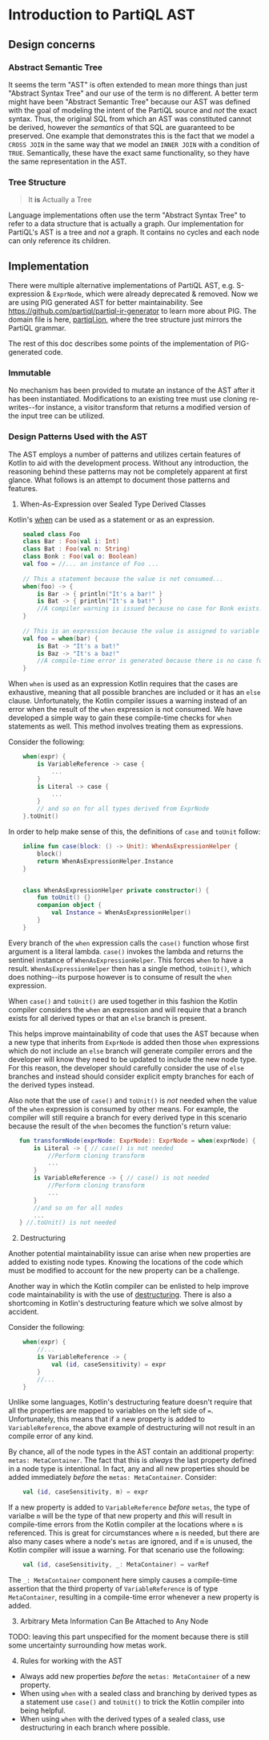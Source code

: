 # Introduction to PartiQL AST

## Design concerns

### Abstract Semantic Tree
It seems the term "AST" is often extended to mean more things than just "Abstract Syntax Tree" and our use of the term is no different. A better term might have been "Abstract Semantic Tree" because our AST was defined with the goal of modeling the intent of the PartiQL source and *not* the exact syntax. Thus, the original SQL from which an AST was constituted cannot be derived, however the *semantics* of that SQL are guaranteed to be preserved. One example that demonstrates this is the fact that we model a `CROSS JOIN` in the same way that we model an `INNER JOIN` with a condition of `TRUE`. Semantically, these have the exact same functionality, so they have the same representation in the AST.

### Tree Structure
> It **is** Actually a Tree

Language implementations often use the term "Abstract Syntax Tree" to refer to a data structure that is actually a
graph. Our implementation for PartiQL's AST is a tree and *not* a graph. It contains no cycles and each node can only
reference its children.

## Implementation
There were multiple alternative implementations of PartiQL AST, e.g. S-expression & `ExprNode`, which were already deprecated & removed. Now we are using PIG generated AST for better maintainability. See https://github.com/partiql/partiql-ir-generator to learn more about PIG. The domain file is here, [partiql.ion](https://github.com/partiql/partiql-lang-kotlin/blob/main/lang/resources/org/partiql/type-domains/partiql.ion), where the tree structure just mirrors the PartiQL grammar. 

The rest of this doc describes some points of the implementation of PIG-generated code. 

### Immutable 

No mechanism has been provided to mutate an instance of the AST after it has been instantiated.  Modifications to an existing tree must use cloning re-writes--for instance, a visitor transform that returns a modified version of the input tree can be utilized.

### Design Patterns Used with the AST

The AST employs a number of patterns and utilizes certain features of Kotlin to aid with the development process.
Without any introduction, the reasoning behind these patterns may not be completely apparent at first glance. What
follows is an attempt to document those patterns and features.

1. When-As-Expression over Sealed Type Derived Classes

Kotlin's [when](https://kotlinlang.org/docs/reference/control-flow.html#when-expression) can be used as a statement or
as an expression.

```Kotlin
    sealed class Foo
    class Bar : Foo(val i: Int)
    class Bat : Foo(val n: String)
    class Bonk : Foo(val o: Boolean)
    val foo = //... an instance of Foo ...
    
    // This a statement because the value is not consumed...
    when(foo) -> {
        is Bar -> { println("It's a bar!" }
        is Bat -> { println("It's a bat!" }
        //A compiler warning is issued because no case for Bonk exists.
    }
    
    // This is an expression because the value is assigned to variable foo.
    val foo = when(bar) { 
        is Bat -> "It's a bat!"
        is Baz -> "It's a baz!"
        //A compile-time error is generated because there is no case for Bonk -- when branches must be exhaustive.
    }
```

When `when` is used as an expression Kotlin requires that the cases are exhaustive, meaning that all possible branches
are included or it has an `else` clause. Unfortunately, the Kotlin compiler issues a warning instead of an error when
the result of the `when` expression is not consumed. We have developed a simple way to gain these compile-time checks
for `when` statements as well. This method involves treating them as expressions.

Consider the following:

```Kotlin
    when(expr) {
        is VariableReference -> case {
            ...
        }
        is Literal -> case {
            ...
        }
        // and so on for all types derived from ExprNode
    }.toUnit()
```

In order to help make sense of this, the definitions of `case` and `toUnit` follow:

```Kotlin
    inline fun case(block: () -> Unit): WhenAsExpressionHelper {
        block()
        return WhenAsExpressionHelper.Instance
    }


    class WhenAsExpressionHelper private constructor() {
        fun toUnit() {}
        companion object {
            val Instance = WhenAsExpressionHelper()
        }
    }
```

Every branch of the `when` expression calls the `case()` function whose first argument is a literal lambda. `case()`
invokes the lambda and returns the sentinel instance of `WhenAsExpressionHelper`. This forces `when` to have a result.
`WhenAsExpressionHelper` then has a single method, `toUnit()`, which does nothing--its purpose however is to consume of
result the `when` expression.

When `case()` and `toUnit()` are used together in this fashion the Kotlin compiler considers the `when` an expression
and will require that a branch exists for all derived types or that an `else` branch is present.

This helps improve maintainability of code that uses the AST because when a new type that inherits from
`ExprNode` is added then those `when` expressions which do not include an `else` branch will generate compiler errors
and the developer will know they need to be updated to include the new node type. For this reason, the developer should
carefully consider the use of `else` branches and instead should consider explicit empty branches for each of the
derived types instead.

Also note that the use of `case()` and `toUnit()` is *not* needed when the value of the `when` expression is consumed by
other means.  For example, the compiler will still require a branch for every derived type in this scenario because the
result of the `when` becomes the function's return value:

```Kotlin
   fun transformNode(exprNode: ExprNode): ExprNode = when(exprNode) {
       is Literal -> { // case() is not needed
           //Perform cloning transform
           ...
       }
       is VariableReference -> { // case() is not needed
           //Perform cloning transform
           ...
       }
       //and so on for all nodes
       ...
   } //.toUnit() is not needed
```

2. Destructuring

Another potential maintainability issue can arise when new properties are added to existing node types.  Knowing the
locations of the code which must be modified to account for the new property can be a challenge.

Another way in which the Kotlin compiler can be enlisted to help improve code maintainability is with the use of 
[destructuring](https://kotlinlang.org/docs/reference/multi-declarations.html).  There is also a shortcoming in Kotlin's
destructuring feature which we solve almost by accident.

Consider the following:

```Kotlin
    when(expr) {
        //...
        is VariableReference -> {
            val (id, caseSensitivity) = expr
        }
        //...
    }
```

Unlike some languages, Kotlin's destructuring feature doesn't require that all the properties are mapped to variables on
the left side of `=`.  Unfortunately, this means that if a new property is added to `VariableReference`, the above
example of destructuring will not result in an compile error of any kind.

By chance, all of the node types in the AST contain an additional property:  `metas: MetaContainer`.  The fact that this
is *always* the last property defined in a node type is intentional.  In fact, any and all new properties should be
added immediately *before* the `metas: MetaContainer`.  Consider:

```Kotlin
    val (id, caseSensitivity, m) = expr
```

If a new property is added to `VariableReference` *before* `metas`, the type of varialbe `m` will be the type of that
new property and *this* will result in compile-time errors from the Kotlin compiler at the locations where `m` is
referenced. This is great for circumstances where `m` is needed, but there are also many cases where a node's
`metas` are ignored, and if `m` is unused, the Kotlin compiler will issue a warning. For that scenario use the
following:

```Kotlin
    val (id, caseSensitivity, _: MetaContainer) = varRef
```

The `_: MetaContainer` component here simply causes a compile-time assertion that the third property of
`VariableReference` is of type `MetaContainer`, resulting in a compile-time error whenever a new property is added.

3. Arbitrary Meta Information Can Be Attached to Any Node

TODO:  leaving this part unspecified for the moment because there is still some uncertainty surrounding how metas work.

4. Rules for working with the AST

- Always add new properties *before* the `metas: MetaContainer` of a new property.
- When using `when` with a sealed class and branching by derived types as a statement use `case()` and `toUnit()` to
  trick the Kotlin compiler into being helpful.
- When using `when` with the derived types of a sealed class, use destructuring in each branch where possible.
